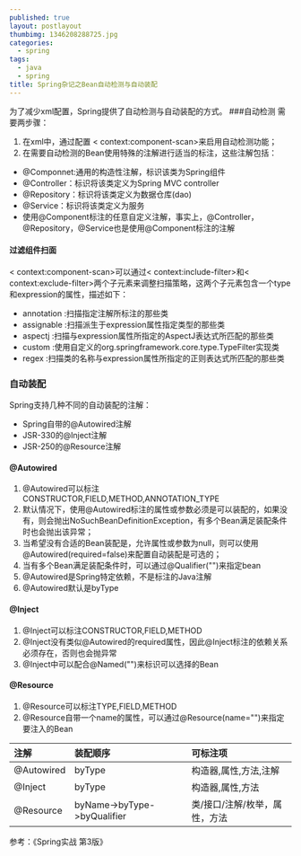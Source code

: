 ```yaml
---
published: true
layout: postlayout
thumbimg: 1346208288725.jpg
categories: 
  - spring
tags: 
  - java
  - spring
title: Spring杂记之Bean自动检测与自动装配
---
```



为了减少xml配置，Spring提供了自动检测与自动装配的方式。
###自动检测
需要两步骤：
1. 在xml中，通过配置 < context:component-scan>来启用自动检测功能；
2. 在需要自动检测的Bean使用特殊的注解进行适当的标注，这些注解包括：

- @Componnet:通用的构造性注解，标识该类为Spring组件
- @Controller：标识将该类定义为Spring MVC controller
- @Repository：标识将该类定义为数据仓库(dao)
- @Service：标识将该类定义为服务
- 使用@Component标注的任意自定义注解，事实上，@Controller，@Repository，@Service也是使用@Component标注的注解

#### 过滤组件扫面
 < context:component-scan>可以通过< context:include-filter>和< context:exclude-filter>两个子元素来调整扫描策略，这两个子元素包含一个type和expression的属性，描述如下：

- annotation :扫描指定注解所标注的那些类
- assignable :扫描派生于expression属性指定类型的那些类
- aspectj   :扫描与expression属性所指定的AspectJ表达式所匹配的那些类
- custom    :使用自定义的org.springframework.core.type.TypeFilter实现类
- regex    :扫描类的名称与expression属性所指定的正则表达式所匹配的那些类

### 自动装配
Spring支持几种不同的自动装配的注解：

- Spring自带的@Autowired注解
- JSR-330的@Inject注解
- JSR-250的@Resource注解

#### @Autowired 
1. @Autowired可以标注CONSTRUCTOR,FIELD,METHOD,ANNOTATION_TYPE
2. 默认情况下，使用@Autowired标注的属性或参数必须是可以装配的，如果没有，则会抛出NoSuchBeanDefinitionException，有多个Bean满足装配条件时也会抛出该异常；
3. 当希望没有合适的Bean装配是，允许属性或参数为null，则可以使用@Autowired(required=false)来配置自动装配是可选的；
4. 当有多个Bean满足装配条件时，可以通过@Qualifier("")来指定bean
5. @Autowired是Spring特定依赖，不是标注的Java注解
6. @Autowired默认是byType

#### @Inject
1. @Inject可以标注CONSTRUCTOR,FIELD,METHOD
2. @Inject没有类似@Autowired的required属性，因此@Inject标注的依赖关系必须存在，否则也会抛异常
3. @Inject中可以配合@Named("")来标识可以选择的Bean

#### @Resource
1. @Resource可以标注TYPE,FIELD,METHOD
2. @Resource自带一个name的属性，可以通过@Resource(name="")来指定要注入的Bean

| 注解       | 装配顺序                       | 可标注项                      |
| :----------| :----------------------------- | :---------------------------  |
| @Autowired | byType                         | 构造器,属性,方法,注解         |
| @Inject    | byType                         | 构造器,属性,方法              |
| @Resource  | byName->byType->byQualifier    | 类/接口/注解/枚举，属性，方法 |



参考：《Spring实战 第3版》
